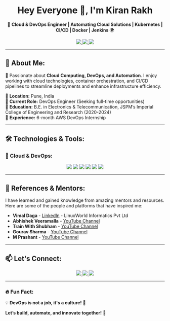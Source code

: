<h1 align="center"> Hey Everyone 👋, I'm Kiran Rakh </h1>

<p align="center">
🚀 <b>Cloud & DevOps Engineer | Automating Cloud Solutions | Kubernetes | CI/CD | Docker | Jenkins</b> 🌍
</p>

<p align="center">
 <a href="https://www.linkedin.com/in/kiran-rakh-b644b6248">
    <img src="https://img.shields.io/badge/LinkedIn-KiranRakh-blue?style=for-the-badge&logo=linkedin" />
 </a>
 <a href="mailto:kiranrakh155@gmail.com">
    <img src="https://img.shields.io/badge/Email-Contact-red?style=for-the-badge&logo=gmail" />
 </a>
 <a href="https://github.com/KiranRakh">
    <img src="https://img.shields.io/badge/GitHub-KiranRakh-black?style=for-the-badge&logo=github" />
 </a>
</p>

---

## 🚀 About Me:
🎯 Passionate about **Cloud Computing, DevOps, and Automation**. I enjoy working with cloud technologies, container orchestration, and CI/CD pipelines to streamline deployments and enhance infrastructure efficiency.  

🔹 **Location:** Pune, India  
🔹 **Current Role:** DevOps Engineer (Seeking full-time opportunities)  
🔹 **Education:** B.E. in Electronics & Telecommunication, JSPM’s Imperial College of Engineering and Research (2020-2024)  
🔹 **Experience:** 6-month AWS DevOps Internship  

---

## 🛠️ Technologies & Tools:

### 🚀 Cloud & DevOps:
<p align="center">
  <img src="https://img.shields.io/badge/AWS-Cloud-orange?style=for-the-badge&logo=amazonaws" />
  <img src="https://img.shields.io/badge/Docker-Containerization-blue?style=for-the-badge&logo=docker" />
  <img src="https://img.shields.io/badge/Kubernetes-Orchestration-blue?style=for-the-badge&logo=kubernetes" />
  <img src="https://img.shields.io/badge/Terraform-IAC-purple?style=for-the-badge&logo=terraform" />
  <img src="https://img.shields.io/badge/Jenkins-CI/CD-red?style=for-the-badge&logo=jenkins" />
  <img src="https://img.shields.io/badge/Ansible-Automation-red?style=for-the-badge&logo=ansible" />
</p>

---

## 🌟 References & Mentors:

I have learned and gained knowledge from amazing mentors and resources. Here are some of the people and platforms that have inspired me:

- **Vimal Daga** - [LinkedIn](https://www.linkedin.com/in/vimaldaga/?originalSubdomain=in) - LinuxWorld Informatics Pvt Ltd  
- **Abhishek Veeramalla** - [YouTube Channel](https://www.youtube.com/@AbhishekVeeramalla)  
- **Train With Shubham** - [YouTube Channel](https://www.youtube.com/@TrainWithShubham)  
- **Gourav Sharma** - [YouTube Channel](https://www.youtube.com/@GouravSharma)  
- **M Prashant** - [YouTube Channel](https://www.youtube.com/@MPrashant)  

---

## 📫 Let's Connect:
<p align="center">
  <a href="https://www.linkedin.com/in/kiran-rakh-b644b6248">
    <img src="https://img.shields.io/badge/LinkedIn-KiranRakh-blue?style=for-the-badge&logo=linkedin" />
  </a>
  <a href="https://github.com/KiranRakh">
    <img src="https://img.shields.io/badge/GitHub-KiranRakh-black?style=for-the-badge&logo=github" />
  </a>
  <a href="mailto:kiranrakh155@gmail.com">
    <img src="https://img.shields.io/badge/Email-Contact-red?style=for-the-badge&logo=gmail" />
  </a>
</p>

---

### 🔥 Fun Fact:
💡 **DevOps is not a job, it's a culture!** 🚀  

**Let’s build, automate, and innovate together!** 🚀
